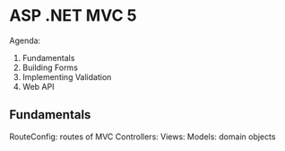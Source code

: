 # ASP .NET MVC 5

Agenda:
1. Fundamentals
2. Building Forms
3. Implementing Validation
4. Web API

## Fundamentals

RouteConfig: routes of MVC
Controllers:
Views:
Models: domain objects
